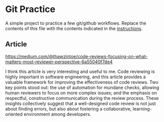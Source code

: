 # Git Practice
A simple project to practice a few git/github workflows.  Replace the contents of this file with the contents indicated in the [instructions](./instructions.md).

## Article

https://medium.com/@thawzintoe/code-reviews-focusing-on-what-matters-most-reviewer-perspective-6a55040f7de4

I think this article is very interesting and useful to me. Code reviewing is highly important in software engineering, and this article provides a valuable framework for improving the effectiveness of code reviews. Two key points stood out: the use of automation for mundane checks, allowing human reviewers to focus on more complex issues; and the emphasis on respectful, constructive communication during the review process. These insights collectively suggest that a well-designed code review is not just about finding errors, but also about fostering a collaborative, learning-oriented environment among developers.